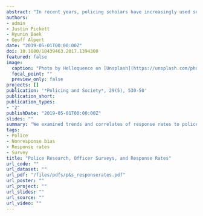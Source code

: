 ```yaml
---
abstract: "In recent years, policing scholars have increasingly used survey methods to gain insight into officers' attitudes and behaviours. Yet, surprisingly, methodological research analysing surveys of police officers is rare. We analysed the extent and correlates of response rates in police surveys, providing insights about the survey design features and study characteristics associated with higher rates of officer participation. We examined the response rates to 497 police surveys reported in 390 articles published in 15 journals from 2008 to 2017. Findings included the following: (1) the average response rate was 64%, but there was a great deal of variation, (2) in-person surveys achieved substantially higher response rates, (3) inviting a greater number of officers to participate in surveys was associated with lower response rates, and (4) response rates have declined over time (though primarily among surveys not administered in-person). Given the weight of the evidence suggesting response rates are typically a poor predictor of nonresponse bias, we argue that a low response rate on its own is an insufficient reason to dismiss a study's merit. Furthermore, we recommend minimally acceptable reporting standards and discuss avenues for future research."
authors:
- admin
- Justin Pickett
- Hyunin Baek
- Geoff Alpert
date: "2019-05-01T00:00:00Z"
doi: 10.1080/10439463.2017.1394300
featured: false
image:
  caption: "Photo by Helloquence on [Unsplash](https://unsplash.com/photos/OQMZwNd3ThU)"
  focal_point: ""
  preview_only: false
projects: []
publication: '*Policing and Society*, 29(5), 530-50'
publication_short: 
publication_types:
- "2"
publishDate: "2019-05-01T00:00:00Z"
slides: ""
summary: "We examined trends and correlates of response rates to police surveys published in 15 journals from 2008 to 2017."
tags:
- Police
- Nonresponse bias
- Response rates
- Survey
title: "Police Research, Officer Surveys, and Response Rates"
url_code: ""
url_dataset: ""
url_pdf: "/files/pdfs/p&s_responserates.pdf"
url_poster: ""
url_project: ""
url_slides: ""
url_source: ""
url_video: ""
---
```


